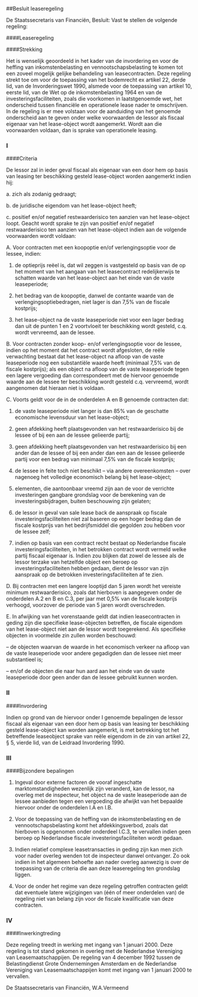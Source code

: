 <meta http-equiv='Content-Type' content='text/html; charset=utf-8' />

##Besluit leaseregeling

De Staatssecretaris van Financiën, Besluit: Vast te stellen de volgende regeling:    

####Leaseregeling

####Strekking

Het is wenselijk geoordeeld in het kader van de invordering en voor de heffing van inkomstenbelasting en vennootschapsbelasting te komen tot een zoveel mogelijk gelijke behandeling van leasecontracten. Deze regeling strekt toe om voor de toepassing van het bodemrecht ex artikel 22, derde lid, van de Invorderingswet 1990, alsmede voor de toepassing van artikel 10, eerste lid, van de Wet op de inkomstenbelasting 1964 en van de investeringsfaciliteiten, zoals die voorkomen in laatstgenoemde wet, het onderscheid tussen financiële en operationele lease nader te omschrijven. In de regeling is er mee volstaan voor de aanduiding van het genoemde onderscheid aan te geven onder welke voorwaarden de lessor als fiscaal eigenaar van het lease-object wordt aangemerkt. Wordt aan die voorwaarden voldaan, dan is sprake van operationele leasing.   
### I  

####Criteria

De lessor zal in ieder geval fiscaal als eigenaar van een door hem op basis van leasing ter beschikking gesteld lease-object worden aangemerkt indien hij: 

a. zich als zodanig gedraagt;  

b. de juridische eigendom van het lease-object heeft;  

c. positief en/of negatief restwaarderisico ten aanzien van het lease-object loopt.   Geacht wordt sprake te zijn van positief en/of negatief restwaarderisico ten aanzien van het lease-object indien aan de volgende voorwaarden wordt voldaan: 

A. Voor contracten met een koopoptie en/of verlengingsoptie voor de lessee, indien: 

1. de optieprijs reëel is, dat wil zeggen is vastgesteld op basis van de op het moment van het aangaan van het leasecontract redelijkerwijs te schatten waarde van het lease-object aan het einde van de vaste leaseperiode;  

2. het bedrag van de koopoptie, danwel de contante waarde van de verlengingsoptiebedragen, niet lager is dan 7,5% van de fiscale kostprijs;  

3. het lease-object na de vaste leaseperiode niet voor een lager bedrag dan uit de punten 1 en 2 voortvloeit ter beschikking wordt gesteld, c.q. wordt vervreemd, aan de lessee.    

B. Voor contracten zonder koop- en/of verlengingsoptie voor de lessee, indien op het moment dat het contract wordt afgesloten, de reële verwachting bestaat dat het lease-object na afloop van de vaste leaseperiode nog een substantiële waarde heeft (minimaal 7,5% van de fiscale kostprijs); als een object na afloop van de vaste leaseperiode tegen een lagere vergoeding dan correspondeert met de hiervoor genoemde waarde aan de lessee ter beschikking wordt gesteld c.q. vervreemd, wordt aangenomen dat hieraan niet is voldaan.  

C. Voorts geldt voor de in de onderdelen A en B genoemde contracten dat: 

1. de vaste leaseperiode niet langer is dan 85% van de geschatte economische levensduur van het lease-object;  

2. geen afdekking heeft plaatsgevonden van het restwaarderisico bij de lessee of bij een aan de lessee gelieerde partij;  

3. geen afdekking heeft plaatsgevonden van het restwaarderisico bij een ander dan de lessee of bij een ander dan een aan de lessee gelieerde partij voor een bedrag van minimaal 7,5% van de fiscale kostprijs;  

4. de lessee in feite toch niet beschikt – via andere overeenkomsten – over nagenoeg het volledige economisch belang bij het lease-object;  

5. elementen, die aantoonbaar vreemd zijn aan de voor de verrichte investeringen gangbare grondslag voor de berekening van de investeringsbijdragen, buiten beschouwing zijn gelaten;  

6. de lessor in geval van sale lease back de aanspraak op fiscale investeringsfaciliteiten niet zal baseren op een hoger bedrag dan de fiscale kostprijs van het bedrijfsmiddel die gegolden zou hebben voor de lessee zelf;  

7. indien op basis van een contract recht bestaat op Nederlandse fiscale investeringsfaciliteiten, in het betrokken contract wordt vermeld welke partij fiscaal eigenaar is. Indien zou blijken dat zowel de lessee als de lessor terzake van hetzelfde object een beroep op investeringsfaciliteiten hebben gedaan, dient de lessor van zijn aanspraak op de betrokken investeringsfaciliteiten af te zien.    

D. Bij contracten met een langere looptijd dan 5 jaren wordt het vereiste minimum restwaarderisico, zoals dat hierboven is aangegeven onder de onderdelen A.2 en B en C.3, per jaar met 0,5% van de fiscale kostprijs verhoogd, voorzover de periode van 5 jaren wordt overschreden.  

E. In afwijking van het vorenstaande geldt dat indien leasecontracten in geding zijn die specifieke lease-objecten betreffen, de fiscale eigendom van het lease-object niet aan de lessor wordt toegerekend. Als specifieke objecten in voormelde zin zullen worden beschouwd: 

– de objecten waarvan de waarde in het economisch verkeer na afloop van de vaste leaseperiode voor andere gegadigden dan de lessee niet meer substantieel is;  

– en/of de objecten die naar hun aard aan het einde van de vaste leaseperiode door geen ander dan de lessee gebruikt kunnen worden.         
### II  

####Invordering

Indien op grond van de hiervoor onder I genoemde bepalingen de lessor fiscaal als eigenaar van een door hem op basis van leasing ter beschikking gesteld lease-object kan worden aangemerkt, is met betrekking tot het betreffende leaseobject sprake van reële eigendom in de zin van artikel 22, § 5, vierde lid, van de Leidraad Invordering 1990.    
### III  

####Bijzondere bepalingen

1. Ingeval door externe factoren de vooraf ingeschatte marktomstandigheden wezenlijk zijn veranderd, kan de lessor, na overleg met de inspecteur, het object na de vaste leaseperiode aan de lessee aanbieden tegen een vergoeding die afwijkt van het bepaalde hiervoor onder de onderdelen I.A en I.B.  

2. Voor de toepassing van de heffing van de inkomstenbelasting en de vennootschapsbelasting komt het afdekkingsverbod, zoals dat hierboven is opgenomen onder onderdeel I.C.3, te vervallen indien geen beroep op Nederlandse fiscale investeringsfaciliteiten wordt gedaan.  

3. Indien relatief complexe leasetransacties in geding zijn kan men zich voor nader overleg wenden tot de inspecteur danwel ontvanger. Zo ook indien in het algemeen behoefte aan nader overleg aanwezig is over de toepassing van de criteria die aan deze leaseregeling ten grondslag liggen.  

4. Voor de onder het regime van deze regeling getroffen contracten geldt dat eventuele latere wijzigingen van (één of meer onderdelen van) de regeling niet van belang zijn voor de fiscale kwalificatie van deze contracten.      
### IV  

####Inwerkingtreding

Deze regeling treedt in werking met ingang van 1 januari 2000.       Deze regeling is tot stand gekomen in overleg met de Nederlandse Vereniging van Leasemaatschappijen. De regeling van 4 december 1992 tussen de Belastingdienst Grote Ondernemingen Amsterdam en de Nederlandse Vereniging van Leasemaatschappijen komt met ingang van 1 januari 2000 te vervallen.  

De 
Staatssecretaris van Financiën, 
W.A.Vermeend   
